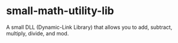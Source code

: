 # small-math-utility-lib
A small DLL (Dynamic-Link Library) that allows you to add, subtract, multiply, divide, and mod.
